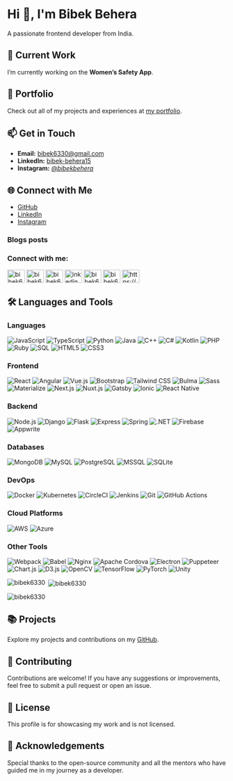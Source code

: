 # Hi 👋, I'm Bibek Behera

A passionate frontend developer from India.

## 🔭 Current Work
I’m currently working on the **Women’s Safety App**.

## 💼 Portfolio
Check out all of my projects and experiences at [my portfolio](https://bibek6330.github.io/my_portfolio/).

## 📫 Get in Touch
- **Email:** [bibek6330@gmail.com](mailto:bibek6330@gmail.com)
- **LinkedIn:** [bibek-behera15](https://linkedin.com/in/bibek-behera15/)
- **Instagram:** [@_bibekbehera_](https://www.instagram.com/_bibekbehera_/?utm_source=ig_web_button_share_sheet)

## 🌐 Connect with Me
- [GitHub](https://github.com/bibek6330)
- [LinkedIn](https://linkedin.com/in/bibek-behera15/)
- [Instagram](https://www.instagram.com/_bibekbehera_/?utm_source=ig_web_button_share_sheet)

### Blogs posts
<!-- BLOG-POST-LIST:START -->
<!-- BLOG-POST-LIST:END -->

<h3 align="left">Connect with me:</h3>
<p align="left">
<a href="https://codepen.io/bibek6330" target="blank"><img align="center" src="https://raw.githubusercontent.com/rahuldkjain/github-profile-readme-generator/master/src/images/icons/Social/codepen.svg" alt="bibek6330" height="30" width="40" /></a>
<a href="https://dev.to/bibek6330" target="blank"><img align="center" src="https://raw.githubusercontent.com/rahuldkjain/github-profile-readme-generator/master/src/images/icons/Social/devto.svg" alt="bibek6330" height="30" width="40" /></a>
<a href="https://twitter.com/bibek6330" target="blank"><img align="center" src="https://raw.githubusercontent.com/rahuldkjain/github-profile-readme-generator/master/src/images/icons/Social/twitter.svg" alt="bibek6330" height="30" width="40" /></a>
<a href="https://linkedin.com/in/inkedin.com/in/bibek-behera15/" target="blank"><img align="center" src="https://raw.githubusercontent.com/rahuldkjain/github-profile-readme-generator/master/src/images/icons/Social/linked-in-alt.svg" alt="inkedin.com/in/bibek-behera15/" height="30" width="40" /></a>
<a href="https://stackoverflow.com/users/bibek6330" target="blank"><img align="center" src="https://raw.githubusercontent.com/rahuldkjain/github-profile-readme-generator/master/src/images/icons/Social/stack-overflow.svg" alt="bibek6330" height="30" width="40" /></a>
<a href="https://kaggle.com/bibek6330" target="blank"><img align="center" src="https://raw.githubusercontent.com/rahuldkjain/github-profile-readme-generator/master/src/images/icons/Social/kaggle.svg" alt="bibek6330" height="30" width="40" /></a>
<a href="https://instagram.com/https://www.instagram.com/_bibekbehera_/?utm_source=ig_web_button_share_sheet" target="blank"><img align="center" src="https://raw.githubusercontent.com/rahuldkjain/github-profile-readme-generator/master/src/images/icons/Social/instagram.svg" alt="https://www.instagram.com/_bibekbehera_/?utm_source=ig_web_button_share_sheet" height="30" width="40" /></a>
</p>

## 🛠️ Languages and Tools

### Languages
<p>
  <img src="https://img.shields.io/badge/-JavaScript-F7DF1C?logo=javascript&logoColor=000000" alt="JavaScript" />
  <img src="https://img.shields.io/badge/-TypeScript-3178C6?logo=typescript&logoColor=FFFFFF" alt="TypeScript" />
  <img src="https://img.shields.io/badge/-Python-3776AB?logo=python&logoColor=FFFFFF" alt="Python" />
  <img src="https://img.shields.io/badge/-Java-E34F26?logo=java&logoColor=FFFFFF" alt="Java" />
  <img src="https://img.shields.io/badge/-C%2B%2B-00599C?logo=cplusplus&logoColor=FFFFFF" alt="C++" />
  <img src="https://img.shields.io/badge/-C%23-239120?logo=csharp&logoColor=FFFFFF" alt="C#" />
  <img src="https://img.shields.io/badge/-Kotlin-7F52FF?logo=kotlin&logoColor=FFFFFF" alt="Kotlin" />
  <img src="https://img.shields.io/badge/-PHP-777BB4?logo=php&logoColor=FFFFFF" alt="PHP" />
  <img src="https://img.shields.io/badge/-Ruby-CC342D?logo=ruby&logoColor=FFFFFF" alt="Ruby" />
  <img src="https://img.shields.io/badge/-SQL-000000?logo=sqlite&logoColor=FFFFFF" alt="SQL" />
  <img src="https://img.shields.io/badge/-HTML5-E34F26?logo=html5&logoColor=FFFFFF" alt="HTML5" />
  <img src="https://img.shields.io/badge/-CSS3-1572B6?logo=css3&logoColor=FFFFFF" alt="CSS3" />
</p>

### Frontend
<p>
  <img src="https://img.shields.io/badge/-React-61DAFB?logo=react&logoColor=000000" alt="React" />
  <img src="https://img.shields.io/badge/-Angular-E23237?logo=angular&logoColor=FFFFFF" alt="Angular" />
  <img src="https://img.shields.io/badge/-Vue.js-4FC08D?logo=vue.js&logoColor=FFFFFF" alt="Vue.js" />
  <img src="https://img.shields.io/badge/-Bootstrap-563D7C?logo=bootstrap&logoColor=FFFFFF" alt="Bootstrap" />
  <img src="https://img.shields.io/badge/-Tailwind%20CSS-06B6D4?logo=tailwindcss&logoColor=FFFFFF" alt="Tailwind CSS" />
  <img src="https://img.shields.io/badge/-Bulma-00D1B2?logo=bulma&logoColor=FFFFFF" alt="Bulma" />
  <img src="https://img.shields.io/badge/-Sass-CC6699?logo=sass&logoColor=FFFFFF" alt="Sass" />
  <img src="https://img.shields.io/badge/-Materialize-2196F3?logo=materialize&logoColor=FFFFFF" alt="Materialize" />
  <img src="https://img.shields.io/badge/-Next.js-000000?logo=next.js&logoColor=FFFFFF" alt="Next.js" />
  <img src="https://img.shields.io/badge/-Nuxt.js-00DC82?logo=nuxt.js&logoColor=000000" alt="Nuxt.js" />
  <img src="https://img.shields.io/badge/-Gatsby-663399?logo=gatsby&logoColor=FFFFFF" alt="Gatsby" />
  <img src="https://img.shields.io/badge/-Ionic-3880FF?logo=ionic&logoColor=FFFFFF" alt="Ionic" />
  <img src="https://img.shields.io/badge/-React%20Native-20232A?logo=react&logoColor=61DAFB" alt="React Native" />
</p>

### Backend
<p>
  <img src="https://img.shields.io/badge/-Node.js-339933?logo=node.js&logoColor=FFFFFF" alt="Node.js" />
  <img src="https://img.shields.io/badge/-Django-092D44?logo=django&logoColor=FFFFFF" alt="Django" />
  <img src="https://img.shields.io/badge/-Flask-000000?logo=flask&logoColor=FFFFFF" alt="Flask" />
  <img src="https://img.shields.io/badge/-Express-000000?logo=express&logoColor=FFFFFF" alt="Express" />
  <img src="https://img.shields.io/badge/-Spring-6DB33F?logo=spring&logoColor=FFFFFF" alt="Spring" />
  <img src="https://img.shields.io/badge/-NET-512BD4?logo=.net&logoColor=FFFFFF" alt=".NET" />
  <img src="https://img.shields.io/badge/-Firebase-F7C93D?logo=firebase&logoColor=000000" alt="Firebase" />
  <img src="https://img.shields.io/badge/-Appwrite-000000?logo=appwrite&logoColor=FFFFFF" alt="Appwrite" />
</p>

### Databases
<p>
  <img src="https://img.shields.io/badge/-MongoDB-47A248?logo=mongodb&logoColor=FFFFFF" alt="MongoDB" />
  <img src="https://img.shields.io/badge/-MySQL-4479A1?logo=mysql&logoColor=FFFFFF" alt="MySQL" />
  <img src="https://img.shields.io/badge/-PostgreSQL-4169E1?logo=postgresql&logoColor=FFFFFF" alt="PostgreSQL" />
  <img src="https://img.shields.io/badge/-MSSQL-CC2927?logo=microsoftsqlserver&logoColor=FFFFFF" alt="MSSQL" />
  <img src="https://img.shields.io/badge/-SQLite-003B57?logo=sqlite&logoColor=FFFFFF" alt="SQLite" />
</p>

### DevOps
<p>
  <img src="https://img.shields.io/badge/-Docker-2496ED?logo=docker&logoColor=FFFFFF" alt="Docker" />
  <img src="https://img.shields.io/badge/-Kubernetes-326CE5?logo=kubernetes&logoColor=FFFFFF" alt="Kubernetes" />
  <img src="https://img.shields.io/badge/-CircleCI-424D59?logo=circleci&logoColor=FFFFFF" alt="CircleCI" />
  <img src="https://img.shields.io/badge/-Jenkins-D24939?logo=jenkins&logoColor=FFFFFF" alt="Jenkins" />
  <img src="https://img.shields.io/badge/-Git-F05032?logo=git&logoColor=FFFFFF" alt="Git" />
  <img src="https://img.shields.io/badge/-GitHub%20Actions-2088FF?logo=githubactions&logoColor=FFFFFF" alt="GitHub Actions" />
</p>

### Cloud Platforms
<p>
  <img src="https://img.shields.io/badge/-AWS-232F3E?logo=amazonaws&logoColor=FFFFFF" alt="AWS" />
  <img src="https://img.shields.io/badge/-Azure-0078D4?logo=microsoftazure&logoColor=FFFFFF" alt="Azure" />
</p>

### Other Tools
<p>
  <img src="https://img.shields.io/badge/-Webpack-8DD6F9?logo=webpack&logoColor=000000" alt="Webpack" />
  <img src="https://img.shields.io/badge/-Babel-F9DC3E?logo=babel&logoColor=000000" alt="Babel" />
  <img src="https://img.shields.io/badge/-Nginx-009639?logo=nginx&logoColor=FFFFFF" alt="Nginx" />
  <img src="https://img.shields.io/badge/-Apache%20Cordova-E75A5A?logo=apachecordova&logoColor=FFFFFF" alt="Apache Cordova" />
  <img src="https://img.shields.io/badge/-Electron-47848F?logo=electron&logoColor=FFFFFF" alt="Electron" />
  <img src="https://img.shields.io/badge/-Puppeteer-1D1F21?logo=puppeteer&logoColor=FFFFFF" alt="Puppeteer" />
  <img src="https://img.shields.io/badge/-Chart.js-F7A35C?logo=chart.js&logoColor=FFFFFF" alt="Chart.js" />
  <img src="https://img.shields.io/badge/-D3.js-F9A825?logo=d3.js&logoColor=FFFFFF" alt="D3.js" />
  <img src="https://img.shields.io/badge/-OpenCV-5C3EE8?logo=opencv&logoColor=FFFFFF" alt="OpenCV" />
  <img src="https://img.shields.io/badge/-TensorFlow-FF6F00?logo=tensorflow&logoColor=FFFFFF" alt="TensorFlow" />
  <img src="https://img.shields.io/badge/-PyTorch-EE4C2C?logo=pytorch&logoColor=FFFFFF" alt="PyTorch" />
  <img src="https://img.shields.io/badge/-Unity-000000?logo=unity&logoColor=FFFFFF" alt="Unity" />
</p>


<p><img align="left" src="https://github-readme-stats.vercel.app/api/top-langs?username=bibek6330&show_icons=true&locale=en&layout=compact" alt="bibek6330" /></p>

<p>&nbsp;<img align="center" src="https://github-readme-stats.vercel.app/api?username=bibek6330&show_icons=true&locale=en" alt="bibek6330" /></p>

<p><img align="center" src="https://github-readme-streak-stats.herokuapp.com/?user=bibek6330&" alt="bibek6330" /></p>


## 📚 Projects
Explore my projects and contributions on my [GitHub](https://github.com/bibek6330).

## 👥 Contributing
Contributions are welcome! If you have any suggestions or improvements, feel free to submit a pull request or open an issue.

## 📄 License
This profile is for showcasing my work and is not licensed. 

## 🙏 Acknowledgements
Special thanks to the open-source community and all the mentors who have guided me in my journey as a developer.

